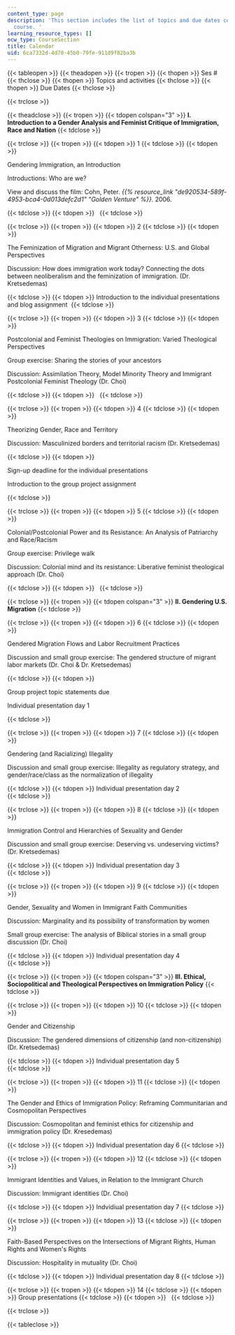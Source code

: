 ```yaml
---
content_type: page
description: 'This section includes the list of topics and due dates covered in the
  course. '
learning_resource_types: []
ocw_type: CourseSection
title: Calendar
uid: 6ca7332d-4d70-45b0-79fe-911d9f82ba3b
---
```


{{< tableopen >}}
{{< theadopen >}}
{{< tropen >}}
{{< thopen >}}
Ses #
{{< thclose >}}
{{< thopen >}}
Topics and activities
{{< thclose >}}
{{< thopen >}}
Due Dates
{{< thclose >}}

{{< trclose >}}

{{< theadclose >}}
{{< tropen >}}
{{< tdopen colspan="3" >}}
**I. Introduction to a Gender Analysis and Feminist Critique of Immigration, Race and Nation**
{{< tdclose >}}

{{< trclose >}}
{{< tropen >}}
{{< tdopen >}}
1
{{< tdclose >}}
{{< tdopen >}}


Gendering Immigration, an Introduction

Introductions: Who are we?

View and discuss the film: Cohn, Peter. _{{% resource_link "de920534-589f-4953-bca4-0d013defc2d1" "Golden Venture" %}}._ 2006.


{{< tdclose >}}
{{< tdopen >}}
 
{{< tdclose >}}

{{< trclose >}}
{{< tropen >}}
{{< tdopen >}}
2
{{< tdclose >}}
{{< tdopen >}}


The Feminization of Migration and Migrant Otherness: U.S. and Global Perspectives

Discussion: How does immigration work today? Connecting the dots between neoliberalism and the feminization of immigration. (Dr. Kretsedemas)


{{< tdclose >}}
{{< tdopen >}}
﻿Introduction to the individual presentations and blog assignment 
{{< tdclose >}}

{{< trclose >}}
{{< tropen >}}
{{< tdopen >}}
3
{{< tdclose >}}
{{< tdopen >}}


Postcolonial and Feminist Theologies on Immigration: Varied Theological Perspectives

Group exercise: Sharing the stories of your ancestors

Discussion: Assimilation Theory, Model Minority Theory and Immigrant Postcolonial Feminist Theology (Dr. Choi)


{{< tdclose >}}
{{< tdopen >}}
 
{{< tdclose >}}

{{< trclose >}}
{{< tropen >}}
{{< tdopen >}}
4
{{< tdclose >}}
{{< tdopen >}}


Theorizing Gender, Race and Territory

Discussion: Masculinized borders and territorial racism (Dr. Kretsedemas)


{{< tdclose >}}
{{< tdopen >}}


Sign-up deadline for the individual presentations

Introduction to the group project assignment


{{< tdclose >}}

{{< trclose >}}
{{< tropen >}}
{{< tdopen >}}
5
{{< tdclose >}}
{{< tdopen >}}


Colonial/Postcolonial Power and its Resistance: An Analysis of Patriarchy and Race/Racism

Group exercise: Privilege walk

Discussion: Colonial mind and its resistance: Liberative feminist theological approach (Dr. Choi)


{{< tdclose >}}
{{< tdopen >}}
 
{{< tdclose >}}

{{< trclose >}}
{{< tropen >}}
{{< tdopen colspan="3" >}}
**II. Gendering U.S. Migration**
{{< tdclose >}}

{{< trclose >}}
{{< tropen >}}
{{< tdopen >}}
6
{{< tdclose >}}
{{< tdopen >}}


Gendered Migration Flows and Labor Recruitment Practices

Discussion and small group exercise: The gendered structure of migrant labor markets (Dr. Choi & Dr. Kretsedemas)


{{< tdclose >}}
{{< tdopen >}}


Group project topic statements due

Individual presentation day 1  ﻿


{{< tdclose >}}

{{< trclose >}}
{{< tropen >}}
{{< tdopen >}}
7
{{< tdclose >}}
{{< tdopen >}}


Gendering (and Racializing) Illegality

Discussion and small group exercise: Illegality as regulatory strategy, and gender/race/class as the normalization of illegality


{{< tdclose >}}
{{< tdopen >}}
﻿Individual presentation day 2  
{{< tdclose >}}

{{< trclose >}}
{{< tropen >}}
{{< tdopen >}}
8
{{< tdclose >}}
{{< tdopen >}}


Immigration Control and Hierarchies of Sexuality and Gender

Discussion and small group exercise: Deserving vs. undeserving victims? (Dr. Kretsedemas)


{{< tdclose >}}
{{< tdopen >}}
﻿Individual presentation day 3  
{{< tdclose >}}

{{< trclose >}}
{{< tropen >}}
{{< tdopen >}}
9
{{< tdclose >}}
{{< tdopen >}}


Gender, Sexuality and Women in Immigrant Faith Communities

Discussion: Marginality and its possibility of transformation by women

Small group exercise: The analysis of Biblical stories in a small group discussion (Dr. Choi) 


{{< tdclose >}}
{{< tdopen >}}
﻿Individual presentation day 4  
{{< tdclose >}}

{{< trclose >}}
{{< tropen >}}
{{< tdopen colspan="3" >}}
**III. Ethical, Sociopolitical and Theological Perspectives on Immigration Policy**
{{< tdclose >}}

{{< trclose >}}
{{< tropen >}}
{{< tdopen >}}
10
{{< tdclose >}}
{{< tdopen >}}


Gender and Citizenship

Discussion: The gendered dimensions of citizenship (and non-citizenship) (Dr. Kretsedemas)


{{< tdclose >}}
{{< tdopen >}}
﻿Individual presentation day 5  
{{< tdclose >}}

{{< trclose >}}
{{< tropen >}}
{{< tdopen >}}
11
{{< tdclose >}}
{{< tdopen >}}


The Gender and Ethics of Immigration Policy: Reframing Communitarian and Cosmopolitan Perspectives

Discussion: Cosmopolitan and feminist ethics for citizenship and immigration policy (Dr. Kresedemas)


{{< tdclose >}}
{{< tdopen >}}
Individual presentation day 6
{{< tdclose >}}

{{< trclose >}}
{{< tropen >}}
{{< tdopen >}}
12
{{< tdclose >}}
{{< tdopen >}}


Immigrant Identities and Values, in Relation to the Immigrant Church

Discussion: Immigrant identities (Dr. Choi)


{{< tdclose >}}
{{< tdopen >}}
Indvidiual presentation day 7
{{< tdclose >}}

{{< trclose >}}
{{< tropen >}}
{{< tdopen >}}
13
{{< tdclose >}}
{{< tdopen >}}


Faith-Based Perspectives on the Intersections of Migrant Rights, Human Rights and Women's Rights

Discussion: Hospitality in mutuality (Dr. Choi)


{{< tdclose >}}
{{< tdopen >}}
Individual presentation day 8
{{< tdclose >}}

{{< trclose >}}
{{< tropen >}}
{{< tdopen >}}
14
{{< tdclose >}}
{{< tdopen >}}
Group presentations
{{< tdclose >}}
{{< tdopen >}}
 
{{< tdclose >}}

{{< trclose >}}

{{< tableclose >}}